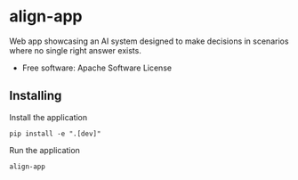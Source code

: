 # align-app

Web app showcasing an AI system designed to make decisions in scenarios where no single right answer exists.

- Free software: Apache Software License

## Installing

Install the application

```console
pip install -e ".[dev]"
```

Run the application

```console
align-app
```
